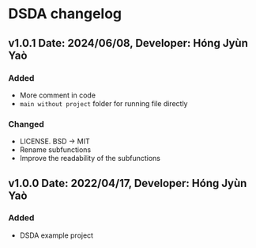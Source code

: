 DSDA changelog
=======================================

v1.0.1 Date: 2024/06/08, Developer: Hóng Jyùn Yaò
---------------------------------------------------
### Added
- More comment in code
- `main without project` folder for running file directly

### Changed
- LICENSE. BSD -> MIT
- Rename subfunctions
- Improve the readability of the subfunctions


v1.0.0 Date: 2022/04/17, Developer: Hóng Jyùn Yaò
---------------------------------------------------
### Added
- DSDA example project